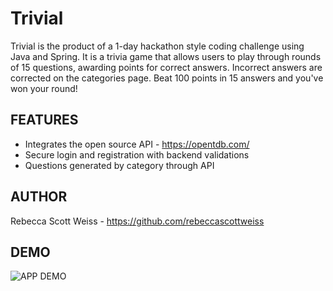 # Trivial

Trivial is the product of a 1-day hackathon style coding challenge using Java and Spring. It is a trivia game that allows users to play through rounds of 15 questions, awarding points for correct answers. Incorrect answers are corrected on the categories page. Beat 100 points in 15 answers and you've won your round!

## FEATURES
- Integrates the open source API - https://opentdb.com/
- Secure login and registration with backend validations
- Questions generated by category through API

## AUTHOR
Rebecca Scott Weiss - https://github.com/rebeccascottweiss  

## DEMO

![APP DEMO]()
